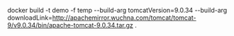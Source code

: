 docker build -t demo -f temp --build-arg tomcatVersion=9.0.34 --build-arg downloadLink=http://apachemirror.wuchna.com/tomcat/tomcat-9/v9.0.34/bin/apache-tomcat-9.0.34.tar.gz .


